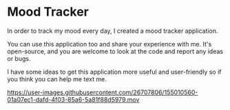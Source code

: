 # Mood Tracker

In order to track my mood every day, I created a mood tracker application.
       
You can use this application too and share your experience with me. It's open-source, and you are welcome to look at the code and report any ideas or bugs.
         
I have some ideas to get this application more useful and user-friendly so if you think you can help me text me.




https://user-images.githubusercontent.com/26707806/155010560-01a07ec1-dafd-4f03-85a6-5a81f88d5979.mov

